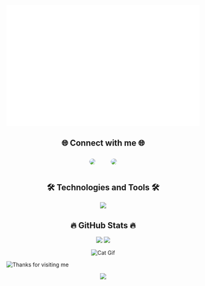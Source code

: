 <a href="#" target="_blank">
  <img src="./svg/duoq-banner.svg" width="1200" alt="Duoq2805-official" />
</a>

<h2 align="center">🌐 Connect with me 🌐</h2>
<p align="center">
  <a href="https://www.facebook.com/thai.duong.133789/" style="display: inline-block; border-radius: 12px; overflow: hidden; margin: 10px;">
    <img src="https://img.shields.io/badge/Facebook-%231877F2.svg?style=for-the-badge&logo=Facebook&logoColor=white" 
         height="120" style="border-radius:12px;"/>
  </a>
  &nbsp;&nbsp;&nbsp;
  <a href="https://www.instagram.com/thaiduong2805/" style="display: inline-block; border-radius: 12px; overflow: hidden; margin: 10px;">
    <img src="https://img.shields.io/badge/Instagram-%23E4405F.svg?style=for-the-badge&logo=Instagram&logoColor=white" 
         height="120" style="border-radius:12px;"/>
  </a>
</p>
<!-- <p align="center">
  <a href="https://www.facebook.com/thai.duong.133789/">
    <img src="https://img.shields.io/badge/Facebook-%231877F2.svg?style=for-the-badge&logo=Facebook&logoColor=white" 
         height="120" style="border-radius:50px;"/>
  </a>
  &nbsp;&nbsp;&nbsp;
  <a href="https://www.instagram.com/thaiduong2805/">
    <img src="https://img.shields.io/badge/Instagram-%23E4405F.svg?style=for-the-badge&logo=Instagram&logoColor=white" 
         height="120" style="border-radius:50px;"/>
  </a>
</p> -->

<!-- <p align="center">
  <a href="https://www.facebook.com/thai.duong.133789/">
    <img src="https://img.shields.io/badge/Facebook-%231877F2.svg?style=flat&logo=Facebook&logoColor=white" height="80"/>
  </a>
  <a href="https://www.instagram.com/thaiduong2805/">
    <img src="https://img.shields.io/badge/Instagram-%23E4405F.svg?style=flat&logo=Instagram&logoColor=white" height="80"/>
  </a>
</p> -->

<h2 align="center">🛠 Technologies and Tools 🛠</h2>
<p align="center">
  <img src="https://skillicons.dev/icons?i=java,c,html,css,spring,mysql,git,github,visualstudiocode" />
</p>

<h2 align="center">🔥 GitHub Stats 🔥</h2>
<div align="center">
  <img src="https://github-readme-stats.vercel.app/api/top-langs/?username=Duoq2805&layout=compact" width="320" />
  <img src="https://github-readme-stats.vercel.app/api?username=Duoq2805&show_icons=true" width="420" />
</div>


<p align="center">
  <img src="https://media.giphy.com/media/dy54LwFL5yNInwMSye/giphy.gif" alt="Cat Gif" />
</p>

<img height="120" alt="Thanks for visiting me" width="100%" src="https://raw.githubusercontent.com/BrunnerLivio/brunnerlivio/master/images/marquee.svg" />
<p align="center">
  <img src="https://capsule-render.vercel.app/api?type=waving&color=gradient&height=60&section=footer&width=100"/>
</p>
